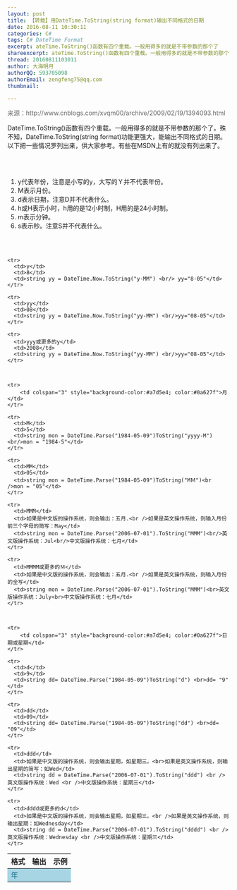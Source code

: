 ```yaml
---
layout: post
title: 【转载】用DateTime.ToString(string format)输出不同格式的日期
date: 2016-08-11 10:30:11
categories: C#
tags: C# DateTime Format
excerpt: ateTime.ToString()函数有四个重载。一般用得多的就是不带参数的那个了
shareexcerpt: ateTime.ToString()函数有四个重载。一般用得多的就是不带参数的那个了
thread: 20160811103011
author: 大海明月
authorQQ: 593705098
authorEmail: zengfeng75@qq.com
thumbnail: 

---
```




<p style="color:#666;">来源：http://www.cnblogs.com/xvqm00/archive/2009/02/19/1394093.html</p>

<p>DateTime.ToString()函数有四个重载。一般用得多的就是不带参数的那个了。殊不知，DateTime.ToString(string format)功能更强大，能输出不同格式的日期。以下把一些情况罗列出来，供大家参考。有些在MSDN上有的就没有列出来了。</p>

<br><br>
<ol>
  <li>y代表年份，注意是小写的y，大写的Ｙ并不代表年份。</li>
  <li>M表示月份。</li>
  <li>d表示日期，注意D并不代表什么。</li>
  <li>h或H表示小时，h用的是12小时制，H用的是24小时制。</li>
  <li>m表示分钟。</li>
  <li>s表示秒。注意S并不代表什么。</li>
</ol>
<br><br>

<table style="font-size: 1rem;">
  <thead>
    <tr>
      <th>格式</th>
      <th>输出</th>
      <th>示例</th>
    </tr>
  </thead>


  <tbody>
  	<tr>
  		<td colspan="3" style="background-color:#a7d5e4; color:#0a627f">年</td>
  	</tr>

    <tr>
      <td>y</td>
      <td>8</td>
      <td>string yy = DateTime.Now.ToString("y-MM") <br/> yy="8-05"</td>
    </tr>

    <tr>
      <td>yy</td>
      <td>08</td>
      <td>string yy = DateTime.Now.ToString("yy-MM") <br/>yy="08-05"</td>
    </tr>

    <tr>
      <td>yyy或更多的y</td>
      <td>2008</td>
      <td>string yy = DateTime.Now.ToString("yy-MM") <br/>yy="08-05"</td>
    </tr>



  	<tr>
  		<td colspan="3" style="background-color:#a7d5e4; color:#0a627f">月</td>
  	</tr>

    <tr>
      <td>M</td>
      <td>5</td>
      <td>string mon = DateTime.Parse("1984-05-09")ToString("yyyy-M") <br/>mon = "1984-5"</td>
    </tr>

    <tr>
      <td>MM</td>
      <td>05</td>
      <td>string mon = DateTime.Parse("1984-05-09")ToString("MＭ")<br />mon = "05"</td>
    </tr>

    <tr>
      <td>MMM</td>
      <td>如果是中文版的操作系统，则会输出：五月.<br />如果是英文操作系统，则输入月份前三个字母的简写：May</td>
      <td>string mon = DateTime.Parse("2006-07-01").ToString("MMM")<br/>英文版操作系统：Jul<br/>中文版操作系统：七月</td>
    </tr>

    <tr>
      <td>MMMM或更多的Ｍ</td>
      <td>如果是中文版的操作系统，则会输出：五月.<br />如果是英文操作系统，则输入月份的全写</td>
      <td>string mon = DateTime.Parse("2006-07-01").ToString("MMM")<br>英文版操作系统：July<br>中文版操作系统：七月</td>
    </tr>



    <tr>
  		<td colspan="3" style="background-color:#a7d5e4; color:#0a627f">日期或星期</td>
  	</tr>

    <tr>
      <td>d</td>
      <td>9</td>
      <td>string dd= DateTime.Parse("1984-05-09")ToString("d") <br>dd= "9"</td>
    </tr>

    <tr>
      <td>dd</td>
      <td>09</td>
      <td>string dd= DateTime.Parse("1984-05-09")ToString("dd") <br>dd= "09"</td>
    </tr>

    <tr>
      <td>ddd</td>
      <td>如果是中文版的操作系统，则会输出星期，如星期三。<br>如果是英文操作系统，则输出星期的简写：如Wed</td>
      <td>string dd = DateTime.Parse("2006-07-01").ToString("ddd") <br />英文版操作系统：Wed <br />中文版操作系统：星期三</td>
    </tr>

    <tr>
      <td>dddd或更多的d</td>
      <td>如果是中文版的操作系统，则会输出星期，如星期三。<br />如果是英文操作系统，则输出星期：如Wednesday</td>
      <td>string dd = DateTime.Parse("2006-07-01").ToString("dddd") <br />英文版操作系统：Wednesday <br />中文版操作系统：星期三</td>
    </tr>


   

  </tbody>
</table>